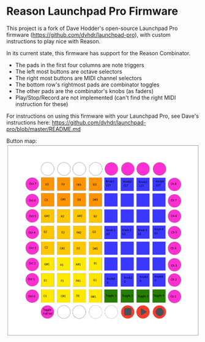 # Reason Launchpad Pro Firmware

This project is a fork of Dave Hodder's open-source Launchpad Pro firmware (https://github.com/dvhdr/launchpad-pro), with custom instructions to play nice with Reason.

In its current state, this firmware has support for the Reason Combinator.

- The pads in the first four columns are note triggers
- The left most buttons are octave selectors
- The right most buttons are MIDI channel selectors
- The bottom row's rightmost pads are combinator toggles
- The other pads are the combinator's knobs (as faders)
- Play/Stop/Record are not implemented (can't find the right MIDI instruction for these)

For instructions on using this firmware with your Launchpad Pro, see Dave's instructions here:
https://github.com/dvhdr/launchpad-pro/blob/master/README.md

Button map:
![Button Map](LaunchpadLayoutTemplate-DeviceMode.png)